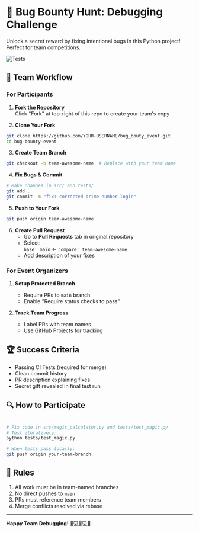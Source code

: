 # 🐞 Bug Bounty Hunt: Debugging Challenge

Unlock a secret reward by fixing intentional bugs in this Python project! Perfect for team competitions.

![Tests](https://github.com/yourusername/bug-bounty-event/actions/workflows/tests.yml/badge.svg)

## 👥 Team Workflow

### For Participants

1. **Fork the Repository**  
   Click "Fork" at top-right of this repo to create your team's copy

2. **Clone Your Fork**

```bash
git clone https://github.com/YOUR-USERNAME/bug_bouty_event.git
cd bug-bounty-event
```

3. **Create Team Branch**

```bash
git checkout -b team-awesome-name  # Replace with your team name
```

4. **Fix Bugs & Commit**

```bash
# Make changes in src/ and tests/
git add .
git commit -m "fix: corrected prime number logic"
```

5. **Push to Your Fork**

```bash
git push origin team-awesome-name
```

6. **Create Pull Request**
   - Go to **Pull Requests** tab in original repository
   - Select:  
     `base: main` ← `compare: team-awesome-name`
   - Add description of your fixes

### For Event Organizers

1. **Setup Protected Branch**

   - Require PRs to `main` branch
   - Enable "Require status checks to pass"

2. **Track Team Progress**
   - Label PRs with team names
   - Use GitHub Projects for tracking

## 🏆 Success Criteria

- Passing CI Tests (required for merge)
- Clean commit history
- PR description explaining fixes
- Secret gift revealed in final test run

## 🔍 How to Participate

```bash

# Fix code in src/magic_calculator.py and tests/test_magic.py
# Test iteratively:
python tests/test_magic.py

# When tests pass locally:
git push origin your-team-branch
```

## 📜 Rules

1. All work must be in team-named branches
2. No direct pushes to `main`
3. PRs must reference team members
4. Merge conflicts resolved via rebase

---

**Happy Team Debugging!** 👨💻👩💻✨

